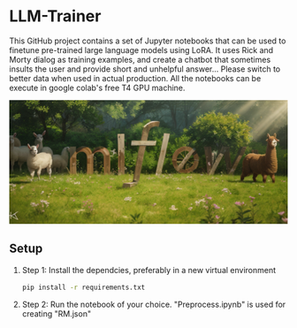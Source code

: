 <h1> LLM-Trainer </h1>

This GitHub project contains a set of Jupyter notebooks that can be used to finetune pre-trained large language models using LoRA.
It uses Rick and Morty dialog as training examples, and create a chatbot that sometimes insults the user and provide short and unhelpful answer...
Please switch to better data when used in actual production.
All the notebooks can be execute in google colab's free T4 GPU machine.

![Alt Text](/public/cover.png)

<h2> Setup </h2>

<ol>
<li>Step 1: Install the dependcies, preferably in a new virtual environment

   ```bat
   pip install -r requirements.txt
   ```
   
<li>Step 2: Run the notebook of your choice. "Preprocess.ipynb" is used for creating "RM.json"